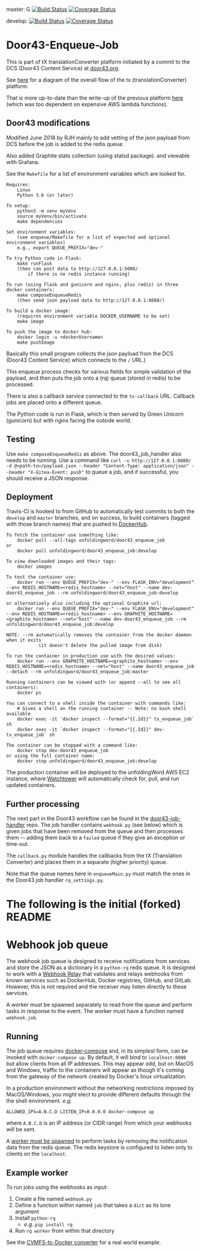 master:
G
[![Build Status](https://travis-ci.org/unfoldingWord-dev/door43-enqueue-job.svg?branch=master)](https://travis-ci.org/unfoldingWord-dev/door43-enqueue-job?branch=master)
[![Coverage Status](https://coveralls.io/repos/github/unfoldingWord-dev/door43-enqueue-job/badge.svg?branch=master)](https://coveralls.io/github/unfoldingWord-dev/door43-enqueue-job?branch=master)

develop:
[![Build Status](https://travis-ci.org/unfoldingWord-dev/door43-enqueue-job.svg?branch=develop)](https://travis-ci.org/unfoldingWord-dev/door43-enqueue-job?branch=develop)
[![Coverage Status](https://coveralls.io/repos/github/unfoldingWord-dev/door43-enqueue-job/badge.svg?branch=develop)](https://coveralls.io/github/unfoldingWord-dev/door43-enqueue-job?branch=develop)

# Door43-Enqueue-Job

This is part of tX translationConverter platform initiated by a commit to the
DCS (Door43 Content Service) at [door43.org](https://door43.org/).

See [here](https://forum.ccbt.bible/t/door43-org-tx-development-architecture/65)
for a diagram of the overall flow of the tx (translationConverter) platform.

That is more up-to-date than the write-up of the previous platform
[here](https://github.com/unfoldingWord-dev/door43.org/wiki/tX-Development-Architecture)
(which was too dependent on expensive AWS lambda functions).


## Door43 modifications

Modified June 2018 by RJH mainly to add vetting of the json payload from DCS
before the job is added to the redis queue.

Also added Graphite stats collection (using statsd package).
and viewable with Grafana.

See the `Makefile` for a list of environment variables which are looked for.

```
Requires:
    Linux
    Python 3.6 (or later)

To setup:
    python3 -m venv myVenv
    source myVenv/bin/activate
    make dependencies

Set environment variables:
    (see enqueue/Makefile for a list of expected and optional environment variables)
    e.g., export QUEUE_PREFIX="dev-"

To try Python code in Flask:
    make runFlask
    (then can post data to http://127.0.0.1:5000/
        if there is no redis instance running)

To run (using Flask and gunicorn and nginx, plus redis) in three docker containers:
    make composeEnqueueRedis
    (then send json payload data to http://127.0.0.1:8080/)

To build a docker image:
    (requires environment variable DOCKER_USERNAME to be set)
    make image

To push the image to docker hub:
    docker login -u <dockerUsername>
    make pushImage
```

Basically this small program collects the json payload from the DCS (Door43
Content Service) which connects to the `/` URL.)

This enqueue process checks for various fields for simple validation of the
payload, and then puts the job onto a (rq) queue (stored in redis) to be
processed.

There is also a callback service connected to the `tx-callback` URL.
Callback jobs are placed onto a different queue.

The Python code is run in Flask, which is then served by Green Unicorn (gunicorn)
but with nginx facing the outside world.

## Testing

Use `make composeEnqueueRedis` as above.
The door43_job_handler also needs to be running.
Use a command like `curl -v http://127.0.0.1:8080/ -d @<path-to>/payload.json --header "Content-Type: application/json" --header "X-Gitea-Event: push"` to queue a job, and if successful, you should receive a JSON response.


## Deployment

Travis-CI is hooked to from GitHub to automatically test commits to both the `develop`
and `master` branches, and on success, to build containers (tagged with those branch names)
that are pushed to [DockerHub](https://hub.docker.com/u/unfoldingword/).

```
To fetch the container use something like:
    docker pull --all-tags unfoldingword/door43_enqueue_job
or
    docker pull unfoldingword/door43_enqueue_job:develop

To view downloaded images and their tags:
    docker images

To test the container use:
    docker run --env QUEUE_PREFIX="dev-" --env FLASK_ENV="development" --env REDIS_HOSTNAME=<redis_hostname> --net="host" --name dev-door43_enqueue_job --rm unfoldingword/door43_enqueue_job:develop

or alternatively also including the optional Graphite url:
    docker run --env QUEUE_PREFIX="dev-" --env FLASK_ENV="development" --env REDIS_HOSTNAME=<redis_hostname> --env GRAPHITE_HOSTNAME=<graphite_hostname> --net="host" --name dev-door43_enqueue_job --rm unfoldingword/door43_enqueue_job:develop

NOTE: --rm automatically removes the container from the docker daemon when it exits
            (it doesn't delete the pulled image from disk)

To run the container in production use with the desired values:
    docker run --env GRAPHITE_HOSTNAME=<graphite_hostname> --env REDIS_HOSTNAME=<redis_hostname> --net="host" --name door43_enqueue_job --detach --rm unfoldingword/door43_enqueue_job:master

Running containers can be viewed with (or append --all to see all containers):
    docker ps

You can connect to a shell inside the container with commands like:
	# Gives a shell on the running container -- Note: no bash shell available
	docker exec -it `docker inspect --format="{{.Id}}" tx_enqueue_job` sh
	docker exec -it `docker inspect --format="{{.Id}}" dev-tx_enqueue_job` sh

The container can be stopped with a command like:
    docker stop dev-door43_enqueue_job
or using the full container name:
    docker stop unfoldingword/door43_enqueue_job:develop
```

The production container will be deployed to the unfoldingWord AWS EC2 instance, where
[Watchtower](https://github.com/v2tec/watchtower) will automatically check for, pull, and run updated containers.

## Further processing

The next part in the Door43 workflow can be found in the [door43-job-handler](https://github.com/unfoldingWord-dev/door43-job-handler)
repo. The job handler contains `webhook.py` (see below) which is given jobs
that have been removed from the queue and then processes them -- adding them
back to a `failed` queue if they give an exception or time-out.

The `callback.py` module handles the callbacks from the tX (Translation Converter)
and places them in a separate (higher priority) queue.

Note that the queue names here in `enqueueMain.py` must match the ones
in the Door43 job handler `rq_settings.py`.


# The following is the initial (forked) README
# Webhook job queue
The webhook job queue is designed to receive notifications from services and
store the JSON as a dictionary in a `python-rq` redis queue. It is designed
to work with a [Webhook Relay](https://github.com/lscsoft/webhook-relay) that
validates and relays webhooks from known services such as DockerHub, Docker
registries, GitHub, and GitLab. However, this is not required and the receiver
may listen directly to these services.

A worker must be spawned separately to read from the queue and perform tasks in
response to the event. The worker must have a function named `webhook.job`.

## Running

The job queue requires [docker-compose](https://docs.docker.com/compose/install/)
and, in its simplest form, can be invoked with `docker-compose up`. By default,
it will bind to `localhost:8080` but allow clients from all IP addresses. This
may appear odd, but on MacOS and Windows, traffic to the containers will appear
as though it's coming from the gateway of the network created by
Docker's linux virtualization.

In a production environment without the networking restrictions imposed by
MacOS/Windows, you might elect to provide different defaults through the
the shell environment. _e.g._
```
ALLOWED_IPS=A.B.C.D LISTEN_IP=0.0.0.0 docker-compose up
```
where `A.B.C.D` is an IP address (or CIDR range) from which your webhooks will
be sent.

A [worker must be spawned](#example-worker) to perform tasks by removing the
notification data from the redis queue. The redis keystore is configured to
listen only to clients on the `localhost`.

## Example worker
To run jobs using the webhooks as input:

1. Create a file named `webhook.py`
2. Define a function within named `job` that takes a `dict` as its lone argument
3. Install `python-rq`
    * _e.g._ `pip install rq`
4. Run `rq worker` from within that directory

See the [CVMFS-to-Docker converter](https://github.com/lscsoft/cvmfs-docker-worker)
for a real world example.
